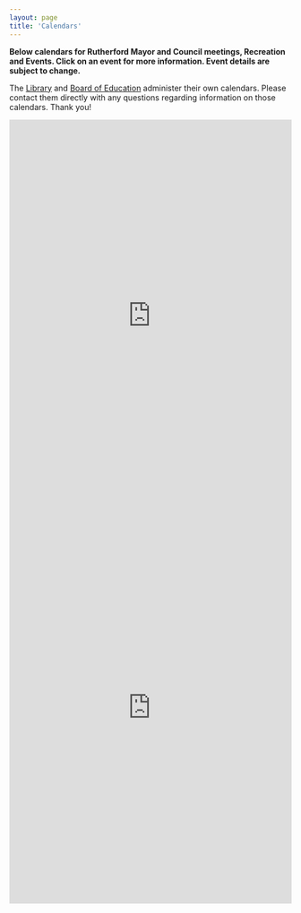```yaml
---
layout: page
title: 'Calendars'
---
```


**Below calendars for Rutherford Mayor and Council meetings, Recreation and Events.
Click on an event for more information. Event details are subject to change.** 

The [Library](https://www.rutherfordlibrary.org/calendar/) and
[Board of Education](https://www.rutherfordschools.org/districtcalendars/) administer their own calendars.
Please contact them directly with any questions regarding information on those calendars. Thank you!

<div class="calendars-calendar">
  <iframe src="https://calendar.google.com/calendar/embed?showTitle=0&amp;showPrint=0&amp;showCalendars=0&amp;showTz=0&amp;height=600&amp;wkst=1&amp;bgcolor=%23ffffff&amp;src=kkpe6ck0jkpnmsfk59mgj455j4%40group.calendar.google.com&amp;color=%23BE6D00&amp;src=75r5nqe7qson287rauo77tbuek%40group.calendar.google.com&amp;color=%2342104A&amp;src=9mmlg69uroi4c340ulq1461a80%40group.calendar.google.com&amp;color=%232952A3&amp;ctz=America%2FNew_York"
  style="border-width:0" width="100%" height="700" frameborder="0" scrolling="no"></iframe>
</div>
<div class="calendars-agenda">
  <iframe src="https://calendar.google.com/calendar/embed?showTitle=0&amp;showPrint=0&amp;showCalendars=0&amp;showTz=0&amp;height=600&amp;wkst=1&amp;mode=AGENDA&amp;bgcolor=%23ffffff&amp;src=kkpe6ck0jkpnmsfk59mgj455j4%40group.calendar.google.com&amp;color=%23BE6D00&amp;src=75r5nqe7qson287rauo77tbuek%40group.calendar.google.com&amp;color=%2342104A&amp;src=9mmlg69uroi4c340ulq1461a80%40group.calendar.google.com&amp;color=%232952A3&amp;ctz=America%2FNew_York"
  style="border-width:0" width="100%" height="700" frameborder="0" scrolling="no"></iframe>
</div>
